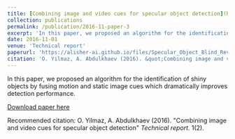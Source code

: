 ```yaml
---
title: [Combining image and video cues for specular object detection](https://alisher-ai.github.io/files/Specular_Object_Blind_Review.pdf)
collection: publications
permalink: /publication/2016-11-paper-3
excerpt: 'In this paper, we proposed an algorithm for the identification of shiny objects by fusing motion and static image cues which dramatically improves detection performance.'
date: 2016-11-01
venue: 'Technical report'
paperurl: 'https://alisher-ai.github.io/files/Specular_Object_Blind_Review.pdf'
citation: 'O. Yilmaz, A. Abdulkhaev (2016). &quot;Combining image and video cues for specular object detection&quot; <i>Journal 1</i>. 1(2).'
---
```

In this paper, we proposed an algorithm for the identification of shiny objects by fusing motion and static image cues which dramatically improves detection performance.

[Download paper here](https://alisher-ai.github.io/files/Specular_Object_Blind_Review.pdf)

Recommended citation: O. Yilmaz, A. Abdulkhaev (2016). "Combining image and video cues for specular object detection" <i>Technical report</i>. 1(2).
